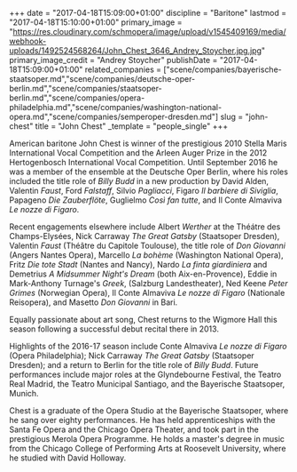 +++
date = "2017-04-18T15:09:00+01:00"
discipline = "Baritone"
lastmod = "2017-04-18T15:10:00+01:00"
primary_image = "https://res.cloudinary.com/schmopera/image/upload/v1545409169/media/webhook-uploads/1492524568264/John_Chest_3646_Andrey_Stoycher.jpg.jpg"
primary_image_credit = "Andrey Stoycher"
publishDate = "2017-04-18T15:09:00+01:00"
related_companies = ["scene/companies/bayerische-staatsoper.md","scene/companies/deutsche-oper-berlin.md","scene/companies/staatsoper-berlin.md","scene/companies/opera-philadelphia.md","scene/companies/washington-national-opera.md","scene/companies/semperoper-dresden.md"]
slug = "john-chest"
title = "John Chest"
_template = "people_single"
+++

American baritone John Chest is winner of the prestigious 2010 Stella Maris International Vocal Competition and the Arleen Auger Prize in the 2012 Hertogenbosch International Vocal Competition. Until September 2016 he was a member of the ensemble at the Deutsche Oper Berlin, where his roles included the title role of *Billy Budd* in a new production by David Alden, Valentin *Faust*, Ford *Falstaff*, Silvio *Pagliacci*, Figaro *Il barbiere di Siviglia*, Papageno *Die Zauberflöte*, Guglielmo *Così fan tutte*, and Il Conte Almaviva *Le nozze di Figaro*.

Recent engagements elsewhere include Albert *Werther* at the Théátre des Champs-Elysées, Nick Carraway *The Great Gatsby* (Staatsoper Dresden), Valentin *Faust* (Théâtre du Capitole Toulouse), the title role of *Don Giovanni* (Angers Nantes Opera), Marcello *La bohème* (Washington National Opera), Fritz *Die tote Stadt* (Nantes and Nancy), Nardo *La finta giardiniera* and Demetrius *A Midsummer Night's Dream* (both Aix-en-Provence), Eddie in Mark-Anthony Turnage's *Greek*, (Salzburg Landestheater), Ned Keene *Peter Grimes* (Norwegian Opera), Il Conte Almaviva *Le nozze di Figaro* (Nationale Reisopera), and Masetto *Don Giovanni* in Bari. 

Equally passionate about art song, Chest returns to the Wigmore Hall this season following a successful debut recital there in 2013.

Highlights of the 2016-17 season include Conte Almaviva *Le nozze di Figaro* (Opera Philadelphia); Nick Carraway *The Great Gatsby* (Staatsoper Dresden); and a return to Berlin for the title role of *Billy Budd*. Future performances include major roles at the Glyndebourne Festival, the Teatro Real Madrid, the Teatro Municipal Santiago, and the Bayerische Staatsoper, Munich.

Chest is a graduate of the Opera Studio at the Bayerische Staatsoper, where he sang over eighty performances. He has held apprenticeships with the Santa Fe Opera and the Chicago Opera Theater, and took part in the prestigious Merola Opera Programme. He holds a master's degree in music from the Chicago College of Performing Arts at Roosevelt University, where he studied with David Holloway.
